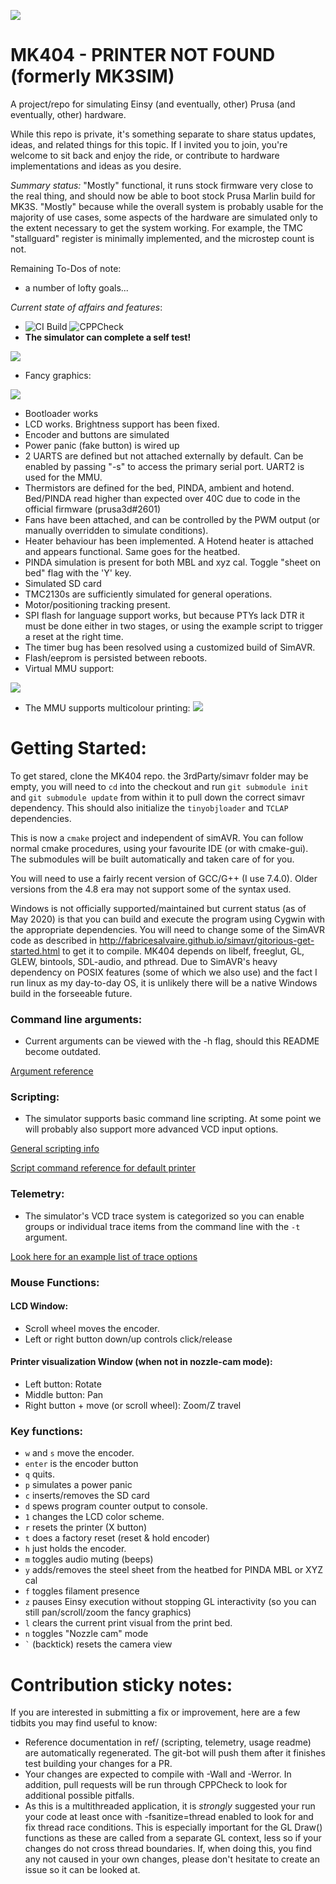 ![](assets/Logo.png)

# MK404 - PRINTER NOT FOUND (formerly MK3SIM)
A project/repo for simulating Einsy (and eventually, other) Prusa (and eventually, other) hardware.

While this repo is private, it's something separate to share status updates, ideas, and related things for this topic. If I invited you to join, you're welcome to sit back and enjoy the ride, or contribute to hardware implementations and ideas as you desire.

*Summary status:* "Mostly" functional, it runs stock firmware very close to the real thing, and should now be able to boot stock Prusa Marlin build for MK3S. "Mostly" because while the overall system is probably usable for the majority of use cases, some aspects of the hardware are simulated only to the extent necessary to get the system working. For example, the TMC "stallguard" register is minimally implemented, and the microstep count is not.

Remaining To-Dos of note:
- a number of lofty goals...

*Current state of affairs and features*:
- ![CI Build](https://github.com/vintagepc/MK3SIM/workflows/CI%20Build/badge.svg) ![CPPCheck](https://github.com/vintagepc/MK3SIM/workflows/CPPCheck/badge.svg)
- **The simulator can complete a self test!**


![](https://user-images.githubusercontent.com/53943260/80157964-63404880-8595-11ea-9bfe-55668a0d4807.png)

- Fancy graphics:

![](images/Advanced_gfx.png)

- Bootloader works
- LCD works. Brightness support has been fixed.
- Encoder and buttons are simulated
- Power panic (fake button) is wired up
- 2 UARTS are defined but not attached externally by default. Can be enabled by passing "-s" to access the primary serial port. UART2 is used for the MMU.
- Thermistors are defined for the bed, PINDA, ambient and hotend. Bed/PINDA read higher than expected over 40C due to code in the official firmware (prusa3d#2601)
- Fans have been attached, and can be controlled by the PWM output (or manually overridden to simulate conditions).
- Heater behaviour has been implemented. A Hotend heater is attached and appears functional. Same goes for the heatbed.
- PINDA simulation is present for both MBL and xyz cal. Toggle "sheet on bed" flag with the 'Y' key.
- Simulated SD card
- TMC2130s are sufficiently simulated for general operations.
- Motor/positioning tracking present.
- SPI flash for language support works, but because PTYs lack DTR it must be done either in two stages, or using the example script to trigger a reset at the right time.
- The timer bug has been resolved using a customized build of SimAVR.
- Flash/eeprom is persisted between reboots.
- Virtual MMU support:

![](images/MMU2.png)

- The MMU supports multicolour printing:
![](https://user-images.githubusercontent.com/53943260/84335826-c432d880-ab63-11ea-9534-6cc61ae1a745.png)

# Getting Started:

To get stared, clone the MK404 repo. the 3rdParty/simavr folder may be empty, you will need to `cd` into the checkout and run `git submodule init` and `git submodule update` from within it to pull down the correct simavr dependency. This should also initialize the `tinyobjloader` and `TCLAP` dependencies.

This is now a `cmake` project and independent of simAVR. You can follow normal cmake procedures, using your favourite IDE (or with cmake-gui). The submodules will be built automatically and taken care of for you.

You will need to use a fairly recent version of GCC/G++ (I use 7.4.0). Older versions from the 4.8 era may not support some of the syntax used.

Windows is not officially supported/maintained but current status (as of May 2020) is that you can build and execute the program using Cygwin with the appropriate dependencies. You will need to change some of the SimAVR code as described in http://fabricesalvaire.github.io/simavr/gitorious-get-started.html to get it to compile. MK404 depends on libelf, freeglut, GL, GLEW, bintools, SDL-audio, and pthread. Due to SimAVR's heavy dependency on POSIX features (some of which we also use) and the fact I run linux as my day-to-day OS, it is unlikely there will be a native Windows build in the forseeable future.

### Command line arguments:
- Current arguments can be viewed with the -h flag, should this README become outdated.

[Argument reference](ref/CommandLine.md)

### Scripting:
- The simulator supports basic command line scripting. At some point we will probably also support more advanced VCD input options.

[General scripting info](scripts/Scripting.md)

[Script command reference for default printer](ref/Scripting.md)

### Telemetry:
- The simulator's VCD trace system is categorized so you can enable groups or individual trace items from the command line with the `-t` argument.

[Look here for an example list of trace options](ref/TraceOptions.md)

### Mouse Functions:
#### LCD Window:
- Scroll wheel moves the encoder.
- Left or right button down/up controls click/release
#### Printer visualization Window (when not in nozzle-cam mode):
- Left button: Rotate
- Middle button: Pan
- Right button + move (or scroll wheel): Zoom/Z travel

### Key functions:
- `w` and `s` move the encoder.
- `enter` is the encoder button
- `q` quits.
- `p` simulates a power panic
- `c` inserts/removes the SD card
- `d` spews program counter output to console.
- `1` changes the LCD color scheme.
- `r` resets the printer (X button)
- `t` does a factory reset (reset & hold encoder)
- `h` just holds the encoder.
- `m` toggles audio muting (beeps)
- `y` adds/removes the steel sheet from the heatbed for PINDA MBL or XYZ cal
- `f` toggles filament presence
- `z` pauses Einsy execution without stopping GL interactivity (so you can still pan/scroll/zoom the fancy graphics)
- `l` clears the current print visual from the print bed.
- `n` toggles "Nozzle cam" mode
- `` ` `` (backtick) resets the camera view

# Contribution sticky notes:

If you are interested in submitting a fix or improvement, here are a few tidbits you may find useful to know:

- Reference documentation in ref/ (scripting, telemetry, usage readme) are automatically regenerated. The git-bot will push them after it finishes test building your changes for a PR.
- Your changes are expected to compile with -Wall and -Werror. In addition, pull requests will be run through CPPCheck to look for additional possible pitfalls.
- As this is a multithreaded application, it is *strongly* suggested your run your code at least once with -fsanitize=thread enabled to look for and fix thread race conditions. This is especially important for the GL Draw() functions as these are called from a separate GL context, less so if your changes do not cross thread boundaries. If, when doing this, you find any not caused in your own changes, please don't hesitate to create an issue so it can be looked at.

